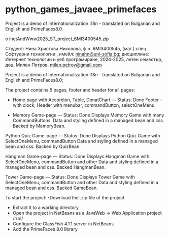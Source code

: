 # python_games_javaee_primefaces
Project is a demo of Internationalization i18n - translated on Bulgarian and English and PrimeFaces8.0


o inetAndWww2025_ST_project_6MI3400545.zip 

Студент: Нина Христова Николова, ф.н. 6MI3400545, (маг.) спец. Софтуерни технологии , имейл: ninahn@uni-sofia.bg;  дисциплина: Интернет технологии и уеб програмиране, 2024-2025, летен семестър,  доц. Милен Петров, milen.petrov@gmail.com


Project is a demo of Internationalization i18n - translated on Bulgarian and English and PrimeFaces8.0;

The project contains 5 pages, footer and header for all pages:

- Home page with Accordion, Table, DonatChart — Status: Done
Footer - with clock; Header with menubar, commandButton, selectOneMenu

 - Memory Game-page — Status: Done
Displays Memory Game with many CommandButtons.
Data and styling defined in a managed bean and css.
Backed by MemoryBean.

Python Quiz Game-page — Status: Done
Displays Python Quiz Game with SelectOneMenu, commandButton
Data and styling defined in a managed bean and css.
Backed by QuizBean.

Hangman Game-page — Status: Done
Displays Hangman Game with SelectOneMenu, commandButton and other
Data and styling defined in a managed bean and css.
Backed HangmanBean.


Tower Game-page — Status: Done
Displays Tower Game with SelectOneMenu, commandButton and other
Data and styling defined in a managed bean and css.
Backed GameBean.

To start the project:
 -Download the .zip file of the project
- Extract it to a working directory
- Open the project in NetBeans as a JavaWeb -> Web Application project /run/
- Configure the GlassFish 4.1.1 server in NetBeans
- Add the PrimeFaces 8.0 library

